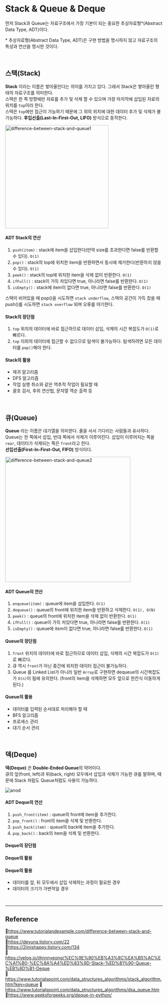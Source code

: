 # Stack & Queue & Deque

먼저 Stack과 Queue는 자료구조에서 가장 기본이 되는 중요한 추상자료형\*(Abstract Data Type, ADT)이다.

\* 추상자료형(Abstract Data Type, ADT)은 구현 방법을 명시하지 않고 자료구조의 특성과 연산을 명시한 것이다.

<br/>

## 스택(Stack)

**Stack** 이라는 이름은 쌓아올린다는 의미를 가지고 있다. 그래서 Stack은 쌓아올린 형태의 자료구조를 의미한다.  
스택은 한 쪽 방향에만 자료를 추가 및 삭제 할 수 있으며 가장 마지막에 삽입된 자료의 위치를 `top`이라 한다.  
스택은 `top`에만 접근이 가능하기 때문에 그 외의 위치에 대한 데이터 추가 및 삭제가 불가능하다.
**후입선출(Last-In-First-Out, LIFO)** 방식으로 동작한다.

<img width="330px" src="https://user-images.githubusercontent.com/66757141/208432228-d060964a-44ff-4c77-860e-dda2b7b8a873.png" alt="difference-between-stack-and-queue1" />

#### ADT Stack의 연산

1. `push(item)` : stack에 item을 삽입한다(만약 size를 초과한다면 false를 반환할 수 있다). `O(1)`
2. `pop()` : stack의 top에 위치한 item을 반환하면서 동시에 제거한다(반환하지 않을 수 있다). `O(1)`
3. `peek()` : stack의 top에 위치한 item을 삭제 없이 반환한다. `O(1)`
4. `ifFull()` : stack이 가득 차있다면 true, 아니라면 false를 반환한다. `O(1)`
5. `isEmpty()` : stack에 item이 없다면 true, 아니라면 false를 반환한다. `O(1)`

스택이 비어있을 때 pop()을 시도하면 `stack underflow`, 스택의 공간이 가득 찼을 때 push()를 시도하면 `stack overflow` 되며 오류를 야기한다.

#### Stack의 장단점

1. `top` 위치의 데이터에 바로 접근하므로 데이터 삽입, 삭제의 시간 복잡도가 `O(1)`로 빠르다.
2. `top` 이외의 데이터에 접근할 수 없으므로 탐색이 불가능하다. 탐색하려면 모든 데이터를 `pop()`해야 한다.

#### Stack의 활용

- 재귀 알고리즘
- DFS 알고리즘
- 작업 실행 취소와 같은 역추적 작업이 필요할 때
- 괄호 검사, 후위 연산법, 문자열 역순 출력 등

<br/>

## 큐(Queue)

**Queue** 라는 이름은 대기열을 의미한다. 줄을 서서 기다리는 사람들과 유사하다.  
Queue는 한 쪽에서 삽입, 반대 쪽에서 삭제가 이루어진다. 삽입이 이루어지는 쪽을 `rear`, 데이터가 삭제되는 쪽은 `front`라고 한다.  
**선입선출(First-In-First-Out, FIFO)** 방식이다.

<img width="400px" src="https://user-images.githubusercontent.com/66757141/208432243-3b54920f-2305-463a-9f4e-248b127b2252.png" alt="difference-between-stack-and-queue2" />

#### ADT Queue의 연산

1. `enqueue(item)` : queue에 item을 삽입한다. `O(1)`
2. `dequeue()` : queue의 front에 위치한 item을 반환하고 삭제한다. `O(1), O(N)`
3. `peek()` : queue의 front에 위치한 item을 삭제 없이 반환한다. `O(1)`
4. `ifFull()` : queue이 가득 차있다면 true, 아니라면 false를 반환한다. `O(1)`
5. `isEmpty()` : queue에 item이 없다면 true, 아니라면 false를 반환한다. `O(1)`

#### Queue의 장단점

1. `front` 위치의 데이터에 바로 접근하므로 데이터 삽입, 삭제의 시간 복잡도가 `O(1)`로 빠르다.
2. 큐 역시 `front`가 아닌 중간에 위치한 데이터 접근이 불가능하다.
3. Queue 를 Linked List가 아니라 일반 `Array`로 구현하면 dequeue의 시간복잡도가 `O(n)`이 됨에 유의한다. (front의 item을 삭제하면 모두 앞으로 한칸식 이동하게 된다.)

#### Queue의 활용

- 데이터를 입력된 순서대로 처리해야 할 때
- BFS 알고리즘
- 프로세스 관리
- 대기 순서 관리

<br/>

## 덱(Deque)

**덱(Deque)** 은 **Double-Ended Queue**의 약어이다.  
큐의 앞(front, left)과 뒤(back, right) 모두에서 삽입과 삭제가 가능한 큐를 말하며, 때문에 Stack 처럼도 Queue처럼도 사용이 가능하다.

![anod](https://user-images.githubusercontent.com/66757141/208432148-60954075-b7cd-46d6-9b05-efd5e197320d.png)

#### ADT Deque의 연산

1. `push_front(item)` : queue의 front에 item을 추가한다.
2. `pop_front()` : front의 item을 삭제 및 반환한다.
3. `push_back(item)` : queue의 back에 item을 추가한다.
4. `pop_back()` : back의 item을 삭제 및 반환한다.

#### Deque의 장단점

#### Deque의 활용

#### Deque의 활용

- 데이터를 앞, 뒤 모두에서 삽입 삭제하는 과정이 필요한 경우
- 데이터의 크기가 가변적일 경우

<br/>

---

## Reference

📄https://www.tutorialandexample.com/difference-between-stack-and-queue  
📄https://devuna.tistory.com/22  
📄https://2jinishappy.tistory.com/134  
📄https://velog.io/@nnnyeong/%EC%9E%90%EB%A3%8C%EA%B5%AC%EC%A1%B0-%EC%8A%A4%ED%83%9D-Stack-%ED%81%90-Queue-%EB%8D%B1-Deque  
📄https://www.tutorialspoint.com/data_structures_algorithms/stack_algorithm.htm?key=queue
📄https://www.tutorialspoint.com/data_structures_algorithms/dsa_queue.htm
📄https://www.geeksforgeeks.org/deque-in-python/
